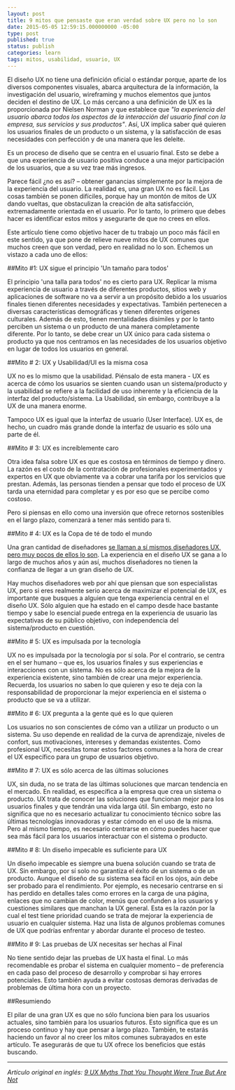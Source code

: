 ```yaml
---
layout: post
title: 9 mitos que pensaste que eran verdad sobre UX pero no lo son
date: 2015-05-05 12:59:15.000000000 -05:00
type: post
published: true
status: publish
categories: learn
tags: mitos, usabilidad, usuario, UX
---
```

El diseño UX no tiene una definición oficial o estándar porque, aparte de los diversos componentes visuales, abarca arquitectura de la información, la investigación del usuario, wireframing y muchos elementos que juntos deciden el destino de UX. Lo más cercano a una definición de UX es la proporcionada por Nielsen Norman y que establece que <em>"la experiencia del usuario abarca todos los aspectos de la interacción del usuario final con la empresa, sus servicios y sus productos"</em>. Así, UX implica saber qué quieren los usuarios finales de un producto o un sistema, y la satisfacción de esas necesidades con perfección y de una manera que les deleite.

Es un proceso de diseño que se centra en el usuario final. Esto se debe a que una experiencia de usuario positiva conduce a una mejor participación de los usuarios, que a su vez trae más ingresos.

Parece fácil ¿no es así? – obtener ganancias simplemente por la mejora de la experiencia del usuario. La realidad es, una gran UX no es fácil. Las cosas también se ponen difíciles, porque hay un montón de mitos de UX dando vueltas, que obstaculizan la creación de alta satisfacción, extremadamente orientada en el usuario. Por lo tanto, lo primero que debes hacer es identificar estos mitos y asegurarte de que no crees en ellos.

Este artículo tiene como objetivo hacer de tu trabajo un poco más fácil en este sentido, ya que pone de relieve nueve mitos de UX comunes que muchos creen que son verdad, pero en realidad no lo son. Echemos un vistazo a cada uno de ellos:

##Mito #1: UX sigue el principio 'Un tamaño para todos'

El principio 'una talla para todos' no es cierto para UX. Replicar la misma experiencia de usuario a través de diferentes productos, sitios web y aplicaciones de software no va a servir a un propósito debido a los usuarios finales tienen diferentes necesidades y expectativas. También pertenecen a diversas características demográficas y tienen diferentes orígenes culturales. Además de esto, tienen mentalidades disímiles y por lo tanto perciben un sistema o un producto de una manera completamente diferente. Por lo tanto, se debe crear un UX único para cada sistema o producto ya que nos centramos en las necesidades de los usuarios objetivo en lugar de todos los usuarios en general.

##Mito # 2: UX y Usabilidad/UI es la misma cosa

UX no es lo mismo que la usabilidad. Piénsalo de esta manera - UX es acerca de cómo los usuarios se sienten cuando usan un sistema/producto y la usabilidad se refiere a la facilidad de uso inherente y la eficiencia de la interfaz del producto/sistema. La Usabilidad, sin embargo, contribuye a la UX de una manera enorme.

Tampoco UX es igual que la interfaz de usuario (User Interface). UX es, de hecho, un cuadro más grande donde la interfaz de usuario es sólo una parte de él.

##Mito # 3: UX es increíblemente caro

Otra idea falsa sobre UX es que es costosa en términos de tiempo y dinero. La razón es el costo de la contratación de profesionales experimentados y expertos en UX que obviamente va a cobrar una tarifa por los servicios que prestan. Además, las personas tienden a pensar que todo el proceso de UX tarda una eternidad para completar y es por eso que se percibe como costoso.</p>
<p>Pero si piensas en ello como una inversión que ofrece retornos sostenibles en el largo plazo, comenzará a tener más sentido para ti.

##Mito # 4: UX es la Copa de té de todo el mundo

Una gran cantidad de diseñadores [se llaman a sí mismos diseñadores UX, pero muy pocos de ellos lo son](https://lavaldiblog.wordpress.com/2015/04/23/que-es-un-disenador-de-experiencia-de-usuario-y-que-hace/). La experiencia en el diseño UX se gana a lo largo de muchos años y aún así, muchos diseñadores no tienen la confianza de llegar a un gran diseño de UX.

Hay muchos diseñadores web por ahí que piensan que son especialistas UX, pero si eres realmente serio acerca de maximizar el potencial de UX, es importante que busques a alguien que tenga experiencia central en el diseño UX. Sólo alguien que ha estado en el campo desde hace bastante tiempo y sabe lo esencial puede entrega en la experiencia de usuario las expectativas de su público objetivo, con independencia del sistema/producto en cuestión.

##Mito # 5: UX es impulsada por la tecnología

UX no es impulsada por la tecnología por sí sola. Por el contrario, se centra en el ser humano – que es, los usuarios finales y sus experiencias e interacciones con un sistema. No es sólo acerca de la mejora de la experiencia existente, sino también de crear una mejor experiencia. Recuerda, los usuarios no saben lo que quieren y eso te deja con la responsabilidad de proporcionar la mejor experiencia en el sistema o producto que se va a utilizar.

##Mito # 6: UX pregunta a la gente qué es lo que quieren

Los usuarios no son conscientes de cómo van a utilizar un producto o un sistema. Su uso depende en realidad de la curva de aprendizaje, niveles de confort, sus motivaciones, intereses y demandas existentes. Como profesional UX, necesitas tomar estos factores comunes a la hora de crear el UX específico para un grupo de usuarios objetivo.

##Mito # 7: UX es sólo acerca de las últimas soluciones

UX, sin duda, no se trata de las últimas soluciones que marcan tendencia en el mercado. En realidad, es específica a la empresa que crea un sistema o producto. UX trata de conocer las soluciones que funcionan mejor para los usuarios finales y que tendrán una vida larga útil. Sin embargo, esto no significa que no es necesario actualizar tu conocimiento técnico sobre las últimas tecnologías innovadoras y estar cómodo en el uso de la misma. Pero al mismo tiempo, es necesario centrarse en cómo puedes hacer que sea más fácil para los usuarios interactuar con el sistema o producto.

##Mito # 8: Un diseño impecable es suficiente para UX

Un diseño impecable es siempre una buena solución cuando se trata de UX. Sin embargo, por sí solo no garantiza el éxito de un sistema o de un producto. Aunque el diseño de su sistema sea fácil en los ojos, aún debe ser probado para el rendimiento. Por ejemplo, es necesario centrarse en si has perdido en detalles tales como errores en la carga de una página, enlaces que no cambian de color, menús que confunden a los usuarios y cuestiones similares que manchan la UX general. Esta es la razón por la cual el test tiene prioridad cuando se trata de mejorar la experiencia de usuario en cualquier sistema. Haz una lista de algunos problemas comunes de UX que podrías enfrentar y abordar durante el proceso de testeo.

##Mito # 9: Las pruebas de UX necesitas ser hechas al Final

No tiene sentido dejar las pruebas de UX hasta el final. Lo más recomendable es probar el sistema en cualquier momento – de preferencia en cada paso del proceso de desarrollo y comprobar si hay errores potenciales. Esto también ayuda a evitar costosas demoras derivadas de problemas de última hora con un proyecto.

##Resumiendo

El pilar de una gran UX es que no sólo funciona bien para los usuarios actuales, sino también para los usuarios futuros. Esto significa que es un proceso continuo y hay que pensar a largo plazo. También, te estarás haciendo un favor al no creer los mitos comunes subrayados en este artículo. Te asegurarás de que tu UX ofrece los beneficios que estás buscando.

***

*Artículo original en inglés: [9 UX Myths That You Thought Were True But Are Not](http://usabilitygeek.com/9-ux-myths-that-you-thought-were-true-but-are-not/)*
